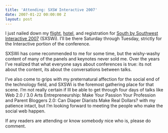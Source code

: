 ```yaml
---
title: 'Attending: SXSW Interactive 2007'
date: 2007-01-22 00:00:00 Z
layout: post
---
```





I just nailed down my [flight](http://www.aa.com/), [hotel](http://www.wyndham.com/hotels/AUSWC/main.wnt), and registration for [South by Southwest Interactive 2007](http://2007.sxsw.com/interactive/) (SXSWi). I’ll be there Saturday through Tuesday, strictly for the Interactive portion of the conference.

SXSWi has come recommended to me for some time, but the wishy-washy content of many of the panels and keynotes never sold me. Over the years I’ve realized that what everyone says about conferences is true: its not about the content, its about the conversations between talks.

I’ve also come to grips with my preternatural affection for the social end of the technology field, and SXSWi is the foremost gathering place for that scene. I’m not really certain if Ill be able to get through four days of talks like Web 2.0 / 3.0 Arts Entrepreneurship: Make Your Passion Your Profession and Parent Bloggers 2.0: Can Diaper Diarists Make Real Dollars? with my patience intact, but I’m looking forward to meeting the people who make the social web happen.

If any readers are attending or know somebody nice who is, please do comment.
